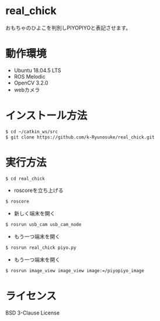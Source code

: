 # real_chick
おもちゃのひよこを判別しPIYOPIYOと表記させます。  
# 動作環境
  - Ubuntu 18.04.5 LTS
  - ROS Melodic
  - OpenCV 3.2.0
  - webカメラ
# インストール方法
```bash
$ cd ~/catkin_ws/src
$ git clone https://github.com/k-Ryunosuke/real_chick.git
```
# 実行方法
```bash
$ cd real_chick
```
- roscoreを立ち上げる
```bash
$ roscore
```
- 新しく端末を開く
```bash
$ rosrun usb_cam usb_cam_node
```
- もう一つ端末を開く
```bash
$ rosrun real_chick piyo.py
```
- もう一つ端末を開く
```bash
$ rosrun image_view image_view image:=/piyopiyo_image
```
# ライセンス
BSD 3-Clause License
